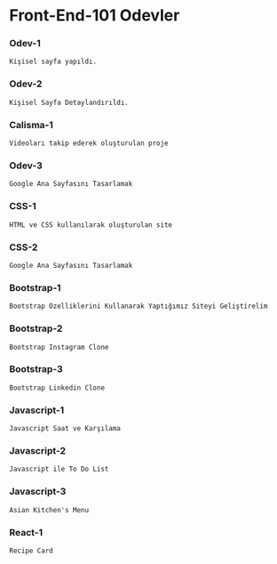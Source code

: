 # Front-End-101 Odevler



### Odev-1
```
Kişisel sayfa yapıldı.
```



### Odev-2
```
Kişisel Sayfa Detaylandırıldı.
```


### Calisma-1
```
Videoları takip ederek oluşturulan proje
```

### Odev-3
```
Google Ana Sayfasını Tasarlamak
```




### CSS-1
```
HTML ve CSS kullanılarak oluşturulan site
```


### CSS-2
```
Google Ana Sayfasını Tasarlamak
```


### Bootstrap-1
```
Bootstrap Özelliklerini Kullanarak Yaptığımız Siteyi Geliştirelim
```

### Bootstrap-2
```
Bootstrap Instagram Clone
```


### Bootstrap-3
```
Bootstrap Linkedin Clone
```
### Javascript-1
```
Javascript Saat ve Karşılama
```



### Javascript-2
```
Javascript ile To Do List
```

### Javascript-3
```
Asian Kitchen's Menu
```


### React-1
```
Recipe Card
```



